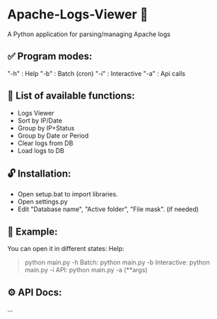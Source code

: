 # Apache-Logs-Viewer 🔎
A Python application for parsing/managing Apache logs

## ✅ Program modes:
"-h" : Help
"-b" : Batch (cron)
"-i" : Interactive
"-a" : Api calls
   
## 💬 List of available functions:
- Logs Viewer
- Sort by IP/Date
- Group by IP+Status
- Group by Date or Period
- Clear logs from DB
- Load logs to DB

## 🔓 Installation:
- Open setup.bat to import libraries.
- Open settings.py
- Edit "Database name", "Active folder", "File mask". (if needed)

## 📝 Example: 
You can open it in different states:
Help:
> python main.py -h
Batch:
> python main.py -b
Interactive:
> python main.py -i
API:
> python main.py -a (**args)

## ⚙️ API Docs:
...
